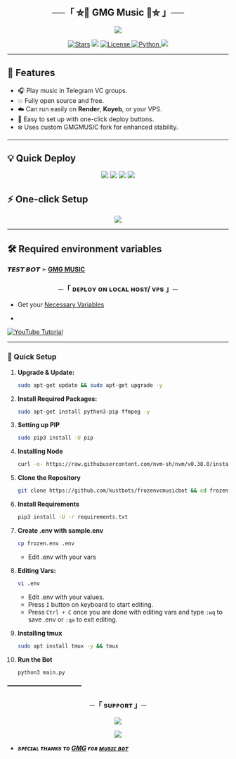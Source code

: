 <h2 align="center">
    ──「 ⛦🦋 GMG Music 🦋⛦ 」──
</h2>

<p align="center">
  <img src="https://files.catbox.moe/jafmy8.png">
</p>
<p align="center">
<a href="https://github.com/Bhavesh01000/GMGMUSIC_PUB/blob/main/README.md"><img src="https://img.shields.io/github/stars/Bhavesh01000/GMGMUSIC_PUB?color=black&logo=github&logoColor=black&style=for-the-badge" alt="Stars" /></a>
<a href="https://github.com/Bhavesh01000//GMGmusicbot/network/members"> <img src="https://img.shields.io/github/forks/Bhavesh01000/GMGMUSIC_PUB?color=black&logo=github&logoColor=black&style=for-the-badge" /></a>
<a href="https://github.com/Bhavesh01000//GMGmusicbot/blob/master/LICENSE"> <img src="https://img.shields.io/badge/License-gmg%20Protect-blueviolet?style=for-the-badge" alt="License" /> </a>
<a href="https://www.python.org/"> <img src="https://img.shields.io/badge/Written%20in-Python-orange?style=for-the-badge&logo=python" alt="Python" /> </a>
<a href="https://github.com/Bhavesh01000/GMGMUSIC_PUB/commits/main"> <img src="https://img.shields.io/github/last-commit/Bhavesh01000/GMGMUSIC_PUB?color=blue&logo=github&logoColor=green&style=for-the-badge" /></a>
</p>

---

## 🚀 Features

- 🎧 Play music in Telegram VC groups.
- 💥 Fully open source and free.
- ☁️ Can run easily on **Render**, **Koyeb**, or your VPS.
- 🌱 Easy to set up with one-click deploy buttons.
- ❄️ Uses custom GMGMUSIC fork for enhanced stability.

---


## 💡 Quick Deploy

<p align="center">
<a href="https://render.com/deploy?repo=https://github.com/Bhavesh01000/GMGMUSIC_PUB"><img src="https://img.shields.io/badge/-Deploy%20to%20Render-blueviolet?style=for-the-badge&logo=render"></a>
<a href="https://app.koyeb.com/deploy?type=git&repository=github.com/Bhavesh01000/GMGMUSIC_PUB&branch=main&name=frozen-music-bot"><img src="https://img.shields.io/badge/-Deploy%20to%20Koyeb-green?style=for-the-badge&logo=koyeb"></a>
<a href="https://railway.app/new/template?template=https://github.com/Bhavesh01000/GMGMUSIC_PUB&plugins=postgresql"><img src="https://img.shields.io/badge/-Deploy%20to%20Railway-cyan?style=for-the-badge&logo=railway"></a>
<a href="https://heroku.com/deploy?template=https://github.com/Bhavesh01000/GMGMUSIC_PUB"><img src="https://img.shields.io/badge/-Deploy%20to%20Heroku-purple?style=for-the-badge&logo=heroku"></a>
</p>




## ⚡ One-click Setup

<p align="center">
<a href="https://github.com/Bhavesh01000/GMGMUSIC_PUB/fork"><img src="https://img.shields.io/badge/-Fork%20Repo-black?style=for-the-badge&logo=github"></a>
</p>

---

## 🛠️ Required environment variables




**𝙏𝙀𝙎𝙏 𝘽𝙊𝙏 ➣ [ GMG MUSIC ](https://t.me/MUSICGMGBOT)**



<h3 align="center">
    ─「 ᴅᴇᴩʟᴏʏ ᴏɴ ʟᴏᴄᴀʟ ʜᴏsᴛ/ ᴠᴘs 」─
</h3>

- Get your [Necessary Variables](https://github.com/Bhavesh01000/GMGmusicbot/blob/master/frozen.env)
- <p align="center">
<a href="https://youtube.com/@gmganime_all?si=k8O2823tsJoxxBH1"><img src="https://img.shields.io/badge/Watch%20on-YouTube-red?style=for-the-badge&logo=youtube" alt="YouTube Tutorial"/></a>
</p>

---

### 🔧 Quick Setup

1. **Upgrade & Update:**
   ```bash
   sudo apt-get update && sudo apt-get upgrade -y
   ```

2. **Install Required Packages:**
   ```bash
   sudo apt-get install python3-pip ffmpeg -y
   ```
3. **Setting up PIP**
   ```bash
   sudo pip3 install -U pip
   ```
4. **Installing Node**
   ```bash
   curl -o- https://raw.githubusercontent.com/nvm-sh/nvm/v0.38.0/install.sh | bash && source ~/.bashrc && nvm install v18
   ```
5. **Clone the Repository**
   ```bash
   git clone https://github.com/kustbots/frozenvcmusicbot && cd frozenvcmusicbot
   ```
6. **Install Requirements**
   ```bash
   pip3 install -U -r requirements.txt
   ```
7. **Create .env  with sample.env**
   ```bash
   cp frozen.env .env
   ```
   - Edit .env with your vars
8. **Editing Vars:**
   ```bash
   vi .env
   ```
   - Edit .env with your values.
   - Press `I` button on keyboard to start editing.
   - Press `Ctrl + C`  once you are done with editing vars and type `:wq` to save .env or `:qa` to exit editing.
9. **Installing tmux**
    ```bash
    sudo apt install tmux -y && tmux
    ```
10. **Run the Bot**
    ```bash
    python3 main.py
━━━━━━━━━━━━━━━━━━━━

<h3 align="center">
    ─「 sᴜᴩᴩᴏʀᴛ 」─
</h3>

<p align="center">
<a href="https://t.me/animechatgmg"><img src="https://img.shields.io/badge/-Support%20Group-blue.svg?style=for-the-badge&logo=Telegram"></a>
</p>

<p align="center">
<a href="https://t.me/gmganime"><img src="https://img.shields.io/badge/-Support%20Channel-blue.svg?style=for-the-badge&logo=Telegram"></a>
</p>

- <b> _sᴩᴇᴄɪᴀʟ ᴛʜᴀɴᴋs ᴛᴏ [GMG](https://t.me/gmganime) ғᴏʀ [ᴍᴜsɪᴄ ʙᴏᴛ](https://t.me/MUSICGMGBOT)_</b>
